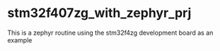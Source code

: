 # stm32f407zg_with_zephyr_prj
This is a zephyr routine using the stm32f4zg development board as an example
